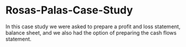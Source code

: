 # Rosas-Palas-Case-Study
In this case study we were asked to prepare a profit and loss statement, balance sheet, and we also had the option of preparing the cash flows statement.
